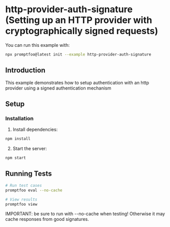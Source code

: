# http-provider-auth-signature (Setting up an HTTP provider with cryptographically signed requests)

You can run this example with:

```bash
npx promptfoo@latest init --example http-provider-auth-signature
```

## Introduction

This example demonstrates how to setup authentication with an http provider using a signed authentication mechanism

## Setup

### Installation

1. Install dependencies:

```bash
npm install
```

2. Start the server:

```bash
npm start
```

## Running Tests

```bash
# Run test cases
promptfoo eval --no-cache

# View results
promptfoo view
```

IMPORTANT: be sure to run with --no-cache when testing! Otherwise it may cache responses from good signatures.
